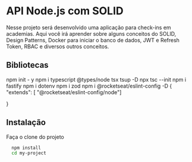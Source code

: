 
# API Node.js com SOLID

Nesse projeto será desenvolvido uma aplicação para check-ins em academias. Aqui você irá aprender sobre alguns conceitos do SOLID, Design Patterns, Docker para iniciar o banco de dados, JWT e Refresh Token, RBAC e diversos outros conceitos.




## Bibliotecas

npm init - y
npm i typescript @types/node tsx tsup -D
npx tsc --init
npm i fastify
npm i dotenv
npm i zod
npm i @rocketseat/eslint-config -D
{
  "extends": 
   [ "@rocketseat/eslint-config/node"]

}


## Instalação

Faça o clone do projeto

```bash
  npm install 
  cd my-project
```
    